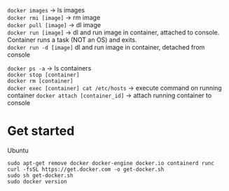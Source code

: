 `docker images` -> ls images  
`docker rmi [image]` -> rm image  
`docker pull [image]` -> dl image  
`docker run [image]` -> dl and run image in container, attached to console. Container runs a task (NOT an OS) and exits.  
`docker run -d [image]` dl and run image in container, detached from console

`docker ps -a` -> ls containers  
`docker stop [container]`  
`docker rm [container]`  
`docker exec [container] cat /etc/hosts` -> execute command on running container
`docker attach [container_id]` -> attach running container to console  


# Get started
Ubuntu
```
sudo apt-get remove docker docker-engine docker.io containerd runc
curl -fsSL https://get.docker.com -o get-docker.sh
sudo sh get-docker.sh
sudo docker version
```
